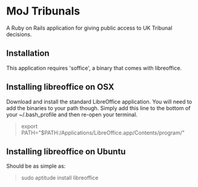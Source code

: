 MoJ Tribunals
=============

A Ruby on Rails application for giving public access to UK Tribunal decisions.

Installation
------------

This application requires 'soffice', a binary that comes with libreoffice.

Installing libreoffice on OSX
-----------------------------

Download and install the standard LibreOffice application. You will need to add the binaries to your path though. Simply add this line to the bottom of your ~/.bash_profile and then re-open your terminal.

> export PATH="$PATH:/Applications/LibreOffice.app/Contents/program/"

Installing libreoffice on Ubuntu
--------------------------------

Should be as simple as:

> sudo aptitude install libreoffice